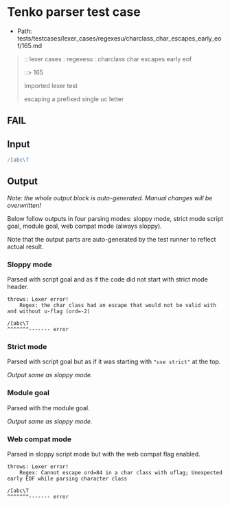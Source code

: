 # Tenko parser test case

- Path: tests/testcases/lexer_cases/regexesu/charclass_char_escapes_early_eof/165.md

> :: lexer cases : regexesu : charclass char escapes early eof
>
> ::> 165
>
> Imported lexer test
>
> escaping a prefixed single uc letter

## FAIL

## Input

`````js
/[abc\T
`````

## Output

_Note: the whole output block is auto-generated. Manual changes will be overwritten!_

Below follow outputs in four parsing modes: sloppy mode, strict mode script goal, module goal, web compat mode (always sloppy).

Note that the output parts are auto-generated by the test runner to reflect actual result.

### Sloppy mode

Parsed with script goal and as if the code did not start with strict mode header.

`````
throws: Lexer error!
    Regex: the char class had an escape that would not be valid with and without u-flag (ord=-2)

/[abc\T
^^^^^^^------- error
`````

### Strict mode

Parsed with script goal but as if it was starting with `"use strict"` at the top.

_Output same as sloppy mode._

### Module goal

Parsed with the module goal.

_Output same as sloppy mode._

### Web compat mode

Parsed in sloppy script mode but with the web compat flag enabled.

`````
throws: Lexer error!
    Regex: Cannot escape ord=84 in a char class with uflag; Unexpected early EOF while parsing character class

/[abc\T
^^^^^^^------- error
`````


